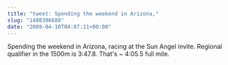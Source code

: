 ```yaml
---
title: "tweet: Spending the weekend in Arizona,"
slug: "1488396688"
date: "2009-04-10T04:07:21+00:00"
---
```

Spending the weekend in Arizona, racing at the Sun Angel invite. Regional qualifier in the 1500m is 3:47.8. That's ~ 4:05.5 full mile.